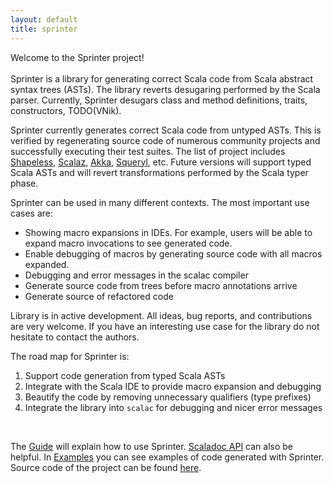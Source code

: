 ```yaml
---
layout: default
title: sprinter
---
```


Welcome to the Sprinter project! 
<br>
<br>
Sprinter is a library for generating correct Scala code from Scala abstract syntax trees (ASTs). The library reverts desugaring performed by the Scala parser. Currently, Sprinter desugars class and method definitions, traits, constructors, TODO(VNik).

Sprinter currently generates correct Scala code from untyped ASTs. This is verified by regenerating source code
of numerous community projects and successfully executing their test suites. The list of project includes
[Shapeless](https://github.com/milessabin/shapeless), [Scalaz](https://github.com/scalaz/scalaz),
[Akka](http://akka.io), [Squeryl](http://squeryl.org/), etc. Future versions will support typed Scala ASTs and
will revert transformations performed by the Scala typer phase.
 
Sprinter can be used in many different contexts. The most important use cases are:
 * Showing macro expansions in IDEs. For example, users will be able to expand macro invocations to see
generated code.
 * Enable debugging of macros by generating source code with all macros expanded.
 * Debugging and error messages in the scalac compiler
 * Generate source code from trees before macro annotations arrive
 * Generate source of refactored code

Library is in active development. All ideas, bug reports, and contributions are very welcome. If you have an
interesting use case for the library do not hesitate to contact the authors. 

The road map for Sprinter is:

 1. Support code generation from typed Scala ASTs
 2. Integrate with the Scala IDE to provide macro expansion and debugging 
 3. Beautify the code by removing unnecessary qualifiers (type prefixes)
 4. Integrate the library into `scalac` for debugging and nicer error messages

<br>

The [Guide](sprinter-guide.html) will explain how to use Sprinter. [Scaladoc API](latest/api/index.html) can
also be helpful. In [Examples](sprinter-examples.html) you can see examples of code generated with Sprinter.
Source code of the project can be found [here](https://github.com/vladimirnik/sprinter).
